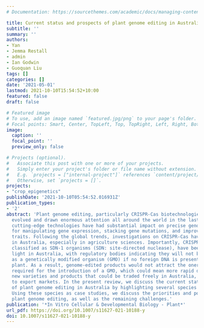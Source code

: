 ```yaml
---
# Documentation: https://sourcethemes.com/academic/docs/managing-content/

title: Current status and prospects of plant genome editing in Australia
subtitle: ''
summary: ''
authors:
- Yan
- Jemma Restall
- admin
- Ian Godwin
- Guoquan Liu
tags: []
categories: []
date: '2021-05-01'
lastmod: 2021-10-10T15:54:52+10:00
featured: false
draft: false

# Featured image
# To use, add an image named `featured.jpg/png` to your page's folder.
# Focal points: Smart, Center, TopLeft, Top, TopRight, Left, Right, BottomLeft, Bottom, BottomRight.
image:
  caption: ''
  focal_point: ''
  preview_only: false

# Projects (optional).
#   Associate this post with one or more of your projects.
#   Simply enter your project's folder or file name without extension.
#   E.g. `projects = ["internal-project"]` references `content/project/deep-learning/index.md`.
#   Otherwise, set `projects = []`.
projects:
- "crop_epigenetics"
publishDate: '2021-10-10T05:54:52.016931Z'
publication_types:
- '2'
abstract: 'Plant genome editing, particularly CRISPR-Cas biotechnologies, has rapidly
  evolved and drawn enormous attention all around the world in the last decade. The
  cutting-edge technologies have had substantial impact on precise genome editing
  for manipulating gene expression, stacking gene mutations, and improving crop agronomic
  traits. Following the global trends, investigations on CRISPR-Cas have been thriving
  in Australia, especially in agriculture sciences. Importantly, CRISPR-edited plants,
  classified as SDN-1 organisms (SDN: site-directed nuclease), have been given a green
  light in Australia, with regulatory bodies indicating they will not be classified
  as a genetically modified organism (GMO) if no foreign DNA is present in an edited
  plant. As a result, genome-edited products would not attract the onerous regulation
  required for the introduction of a GMO, which could mean more rapid deployment of
  new varieties and products that could be traded freely in Australia, and potentially
  to export markets. In the present review, we discuss the current status and prospects
  of plant genome editing in Australia by highlighting several species of interest.
  Using these species as case studies, we discuss the priorities and potential of
  plant genome editing, as well as the remaining challenges.'
publication: '*In Vitro Cellular & Developmental Biology - Plant*'
url_pdf: https://doi.org/10.1007/s11627-021-10188-y
doi: 10.1007/s11627-021-10188-y
---
```

